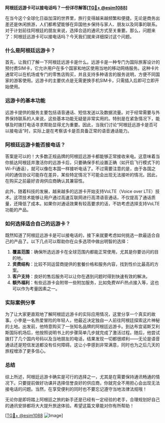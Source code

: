**阿根廷远游卡可以接电话吗？一份详尽解答[[TG💪+ @esim1088](https://t.me/s/esim1088)]**

在当今这个全球化日益加深的世界里，旅行变得越来越频繁和便捷。无论是商务出差还是休闲旅游，人们都希望能够在异国他乡保持与家人、朋友以及同事的联系。对于计划前往阿根廷的朋友来说，选择合适的通讯方式至关重要。那么，问题来了：阿根廷远游卡可以接电话吗？今天我们就来详细探讨这个问题。

### 什么是阿根廷远游卡？

首先，让我们了解一下阿根廷远游卡是什么。远游卡是一种专门为国际旅客设计的预付费SIM卡，它允许用户在多个国家和地区使用当地的移动网络服务。这种卡片通常可以在机场或专门的零售店购买，并且支持多种语言的服务说明，方便不同国家的游客使用。远游卡的主要优点是无需更换手机SIM卡，只需插入后即可立即开始使用。

### 远游卡的基本功能

远游卡提供的服务主要包括语音通话、短信发送以及数据流量。对于经常需要与外界保持联系的人来说，这些基本功能无疑是非常实用的。特别是在紧急情况下，能够及时拨打电话寻求帮助显得尤为重要。因此，当我们讨论“阿根廷远游卡是否可以接电话”时，实际上是在考察该卡是否具备正常的语音通话能力。

### 阿根廷远游卡能否接电话？

答案是可以的！大多数正规品牌的阿根廷远游卡都能够正常接收来电。这意味着当你抵达阿根廷并激活你的远游卡后，只要确保手机设置正确（如开启飞行模式下的Wi-Fi通话），就可以像在本国一样接听电话了。不过需要注意的是，由于各国之间的通信协议可能存在差异，某些特定情况下可能会出现无法接听的情况。因此，在购买之前最好咨询供应商确认其兼容性。

此外，随着科技的发展，越来越多的远游卡开始支持VoLTE（Voice over LTE）技术。这项技术能够让用户通过高速互联网进行高清语音通话，不仅提高了通话质量，还降低了成本。如果你对通话效果有较高要求的话，不妨考虑选择支持VoLTE功能的产品。

### 如何选择适合自己的远游卡？

既然知道了阿根廷远游卡是可以接电话的，接下来就要考虑如何挑选一款最适合自己的产品了。以下几点可以帮助你在众多选项中做出明智的选择：

1. **覆盖范围**：确保所选远游卡在全球范围内都能正常使用，尤其是你要访问的目的地。
2. **资费结构**：比较不同运营商提供的套餐价格和服务内容，找到性价比最高的方案。
3. **客户支持**：良好的售后服务可以让你在遇到问题时得到快速有效的解决。
4. **额外福利**：有些远游卡会附带一些附加服务，比如免费WiFi热点接入等，这也可以作为考量因素之一。

### 实际案例分享

为了让大家更直观地了解阿根廷远游卡的实际应用情况，这里分享一个真实的故事。小李是一名热爱冒险的年轻人，他最近决定独自一人前往阿根廷探索这片神秘的土地。出发前，他特意购买了一张知名品牌的阿根廷远游卡。到达布宜诺斯艾利斯国际机场后，他按照说明书上的步骤简单几步就完成了激活过程。随后，他尝试拨打了几个国内号码以及当地朋友的电话，结果发现一切都很顺利——无论是语音通话还是短信发送都没有任何障碍。这让小李感到非常满意，同时也为之后几天的旅程增添了更多信心。

### 总结

综上所述，阿根廷远游卡确实是可行的选择之一，尤其是在需要保持通讯畅通的情况下。只要提前做好功课并选择信誉良好的供应商，你就完全不用担心会出现无法接电话的问题。当然，在享受便利的同时也不要忘记遵守当地法律法规哦！

无论你是即将踏上阿根廷之旅的新手还是已经有一定经验的老手，合理规划好自己的通讯安排都将大大提升旅途体验。希望这篇文章能对你有所帮助！

[[TG💪+ @esim1088](https://t.me/s/esim1088) ![Image](https://i.postimg.cc/4NQfJmqS/Snipaste-2025-05-13-00-14-12.png)]